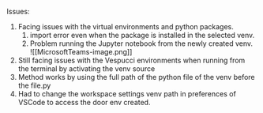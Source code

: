 
Issues:
1. Facing issues with the virtual environments and python packages.
	1. import error even when the package is installed in the selected venv.
	2. Problem running the Jupyter notebook from the newly created venv. ![[MicrosoftTeams-image.png]]
2. Still facing issues with the Vespucci environments when running from the terminal by activating the venv source
3. Method works by using the full path of the python file of the venv before the file.py
4. Had to change the workspace settings venv path in preferences of VSCode to access the door env created. 